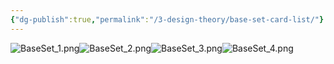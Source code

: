 ```yaml
---
{"dg-publish":true,"permalink":"/3-design-theory/base-set-card-list/"}
---
```


![BaseSet_1.png](/img/user/Images/BaseSet_1.png)![BaseSet_2.png](/img/user/Images/BaseSet_2.png)![BaseSet_3.png](/img/user/Images/BaseSet_3.png)![BaseSet_4.png](/img/user/Images/BaseSet_4.png)